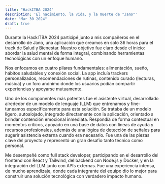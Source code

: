 ```yaml
---
title: "HackITBA 2024"
description: 'El nacimiento, la vida, y la muerte de "Jano"'
date: "Mar 30 2024"
draft: true
---
```


Durante la HackITBA 2024 participé junto a mis compañeros en el desarrollo de Jano, una aplicación que creamos en solo 36 horas para el track de Salud y Bienestar. Nuestro objetivo fue claro desde el inicio: abordar la salud mental de forma integral, combinando herramientas tecnológicas con un enfoque humano.

Nos enfocamos en cuatro pilares fundamentales: alimentación, sueño, hábitos saludables y conexión social. La app incluía trackers personalizados, recomendaciones de rutinas, contenido curado (lecturas, música) y un foro anónimo donde los usuarios podían compartir experiencias y apoyarse mutuamente.

Uno de los componentes más potentes fue el asistente virtual, desarrollado alrededor de un modelo de lenguaje (LLM) que entrenamos y fine-tuneamos específicamente para esta solución. Se trataba de un modelo ligero, autoalojado, integrado directamente con la aplicación, orientado a brindar contención emocional inmediata. Respondía de forma contextual en momentos críticos, apoyado en una base de datos con líneas de ayuda y recursos profesionales, además de una lógica de detección de señales para sugerir asistencia externa cuando era necesario. Fue una de las piezas clave del proyecto y representó un gran desafío tanto técnico como personal.

Me desempeñé como full stack developer, participando en el desarrollo del frontend con React y Tailwind, del backend con Node.js y Docker, y en la integración del LLM junto con APIs externas. Fue una experiencia intensa, de mucho aprendizaje, donde cada integrante del equipo dio lo mejor para construir una solución tecnológica con verdadero impacto humano.